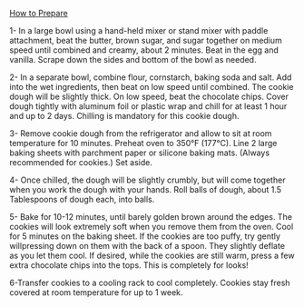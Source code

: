 <u>How to Prepare</u>

1- In a large bowl using a hand-held mixer or stand mixer with paddle attachment, beat the butter, brown sugar, and sugar together on medium speed until combined and creamy, about 2 minutes. Beat in the egg and vanilla. Scrape down the sides and bottom of the bowl as needed.

2- In a separate bowl, combine flour, cornstarch, baking soda and salt. Add into the wet ingredients, then beat on low speed until combined. The cookie dough will be slightly thick. On low speed, beat the chocolate chips. Cover dough tightly with aluminum foil or plastic wrap and chill for at least 1 hour and up to 2 days. Chilling is mandatory for this cookie dough.

3- Remove cookie dough from the refrigerator and allow to sit at room temperature for 10 minutes. Preheat oven to 350°F (177°C). Line 2 large baking sheets with parchment paper or silicone baking mats. (Always recommended for cookies.) Set aside.

4- Once chilled, the dough will be slightly crumbly, but will come together when you work the dough with your hands. Roll balls of dough, about 1.5 Tablespoons of dough each, into balls.

5- Bake for 10-12 minutes, until barely golden brown around the edges. The cookies will look extremely soft when you remove them from the oven. Cool for 5 minutes on the baking sheet. If the cookies are too puffy, try gently willpressing down on them with the back of a spoon. They  slightly deflate as you let them cool. If desired, while the cookies are still warm, press a few extra chocolate chips into the tops. This is completely for looks!

6-Transfer cookies to a cooling rack to cool completely. Cookies stay fresh covered at room temperature for up to 1 week.
